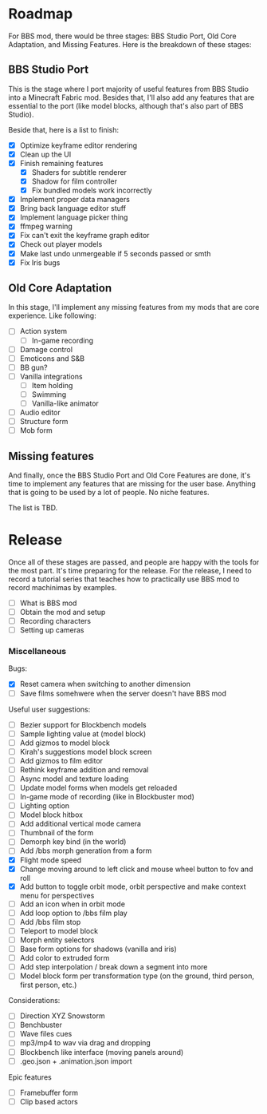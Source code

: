 # Roadmap

For BBS mod, there would be three stages: BBS Studio Port, Old Core Adaptation, 
and Missing Features. Here is the breakdown of these stages:

## BBS Studio Port

This is the stage where I port majority of useful features from BBS Studio into a 
Minecraft Fabric mod. Besides that, I'll also add any features that are essential to 
the port (like model blocks, although that's also part of BBS Studio).

Beside that, here is a list to finish:

- [x] Optimize keyframe editor rendering
- [x] Clean up the UI
- [x] Finish remaining features
  - [x] Shaders for subtitle renderer
  - [x] Shadow for film controller
  - [x] Fix bundled models work incorrectly
- [x] Implement proper data managers
- [x] Bring back language editor stuff
- [x] Implement language picker thing
- [x] ffmpeg warning
- [x] Fix can't exit the keyframe graph editor
- [x] Check out player models
- [x] Make last undo unmergeable if 5 seconds passed or smth
- [x] Fix Iris bugs

## Old Core Adaptation

In this stage, I'll implement any missing features from my mods that are core 
experience. Like following:

- [ ] Action system
  - [ ] In-game recording
- [ ] Damage control
- [ ] Emoticons and S&B
- [ ] BB gun?
- [ ] Vanilla integrations
  - [ ] Item holding
  - [ ] Swimming
  - [ ] Vanilla-like animator
- [ ] Audio editor
- [ ] Structure form
- [ ] Mob form

## Missing features

And finally, once the BBS Studio Port and Old Core Features are done, it's time to 
implement any features that are missing for the user base. Anything that is going to 
be used by a lot of people. No niche features.

The list is TBD.

# Release

Once all of these stages are passed, and people are happy with the tools for the most 
part. It's time preparing for the release. For the release, I need to record a tutorial 
series that teaches how to practically use BBS mod to record machinimas by examples.

- [ ] What is BBS mod
- [ ] Obtain the mod and setup
- [ ] Recording characters
- [ ] Setting up cameras

### Miscellaneous

Bugs:

- [x] Reset camera when switching to another dimension
- [ ] Save films somehwere when the server doesn't have BBS mod

Useful user suggestions:

- [ ] Bezier support for Blockbench models
- [ ] Sample lighting value at (model block)
- [ ] Add gizmos to model block
- [ ] Kirah's suggestions model block screen
- [ ] Add gizmos to film editor
- [ ] Rethink keyframe addition and removal
- [ ] Async model and texture loading
- [ ] Update model forms when models get reloaded
- [ ] In-game mode of recording (like in Blockbuster mod)
- [ ] Lighting option
- [ ] Model block hitbox
- [ ] Add additional vertical mode camera
- [ ] Thumbnail of the form
- [ ] Demorph key bind (in the world)
- [ ] Add /bbs morph generation from a form
- [x] Flight mode speed
- [x] Change moving around to left click and mouse wheel button to fov and roll
- [x] Add button to toggle orbit mode, orbit perspective and make context menu for perspectives
- [ ] Add an icon when in orbit mode
- [ ] Add loop option to /bbs film play
- [ ] Add /bbs film stop
- [ ] Teleport to model block
- [ ] Morph entity selectors 
- [ ] Base form options for shadows (vanilla and iris)
- [ ] Add color to extruded form
- [ ] Add step interpolation / break down a segment into more
- [ ] Model block form per transformation type (on the ground, third person, first person, etc.)

Considerations:

- [ ] Direction XYZ Snowstorm
- [ ] Benchbuster
- [ ] Wave files cues
- [ ] mp3/mp4 to wav via drag and dropping
- [ ] Blockbench like interface (moving panels around)
- [ ] .geo.json + .animation.json import

Epic features

- [ ] Framebuffer form
- [ ] Clip based actors